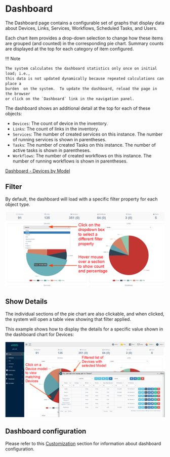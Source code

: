 # Dashboard 

The Dashboard page contains a configurable set of graphs that display 
data about Devices, Links, Services, Workflows, Scheduled Tasks, and Users.

Each chart item provides a drop-down selection to change how these items are
grouped (and counted) in the corresponding pie chart.  Summary counts are 
displayed at the top for each category of item configured.

!!! Note

	The system calculates the dashboard statistics only once on initial load; i.e., 
	this data is not updated dynamically because repeated calculations can place a 
	burden	on the system.  To update the dashboard, reload the page in the browser
	or click on the `Dashboard` link in the navigation panel. 

The dashboard shows an additional detail at the top for each of these objects:

- `Devices`: The count of device in the inventory.
- `Links`: The count of links in the inventory.
- `Services`:  The number of created services on this instance. The number of
   running services is shown in parentheses.
- `Tasks`:  The number of created Tasks on this instance. The number of active 
   tasks is shown in parentheses.  
- `Workflows`:  The number of created workflows on this instance. The number of
   running workflows is shown in parentheses.  

[Dashboard - Devices by Model](../_static/system/dashboard.PNG)
 
## Filter 

By default, the dashboard will load with a specific filter property for each 
object type.

![Dashboard - Filter](../_static/system/dashboard_select_criteria.PNG)  

## Show Details 

The individual sections of the pie chart are also clickable, and when clicked, the 
system will open a table view showing that filter applied.

This example shows how to display the details for a specific value shown in the dashboard 
chart for Devices:

![Dashboard - Devices by Model](../_static/system/dashboard_device_by_model.PNG)  
   
## Dashboard configuration

Please refer to this [Customization](../../advanced/customization/#dashboard-configuration) 
section for information about dashboard configuration.  
  
 
 
